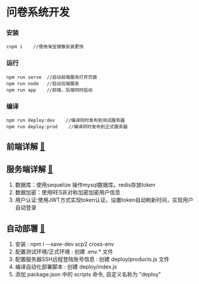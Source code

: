 # 问卷系统开发

### 安装
```
cnpm i    //使用淘宝镜像安装更快
```
### 运行
```
npm run serve  //启动前端服务打开页面
npm run node   //启动后端服务
npm run app    //前端，后端同时启动
```
### 编译
```
npm run deploy:dev    //编译同时发布到测试服务器
npm run deploy:prod    //编译同时发布到正式服务器
```
## 前端详解 [🔗](web.md)


## 服务端详解 [🔗](server.md)
1. 数据库：使用sequelize 操作mysql数据库。redis存放token
2. 数据加密：使用RES非对称加密加密用户信息
3. 用户认证:使用JWT方式实现token认证。设置token自动刷新时间，实现用户自动登录

## 自动部署 [🔗](deploy.md)
1. 安装 :  npm i --save-dev scp2 cross-env
2. 配置测试环境/正式环境 :  创建 .env.* 文件
3. 配置服务器SSH远程登陆账号信息 : 创建 deploy/products.js 文件
4. 编译自动化部署脚本 : 创建 deploy/index.js
5. 添加 package.json 中的 scripts 命令, 自定义名称为 "deploy"
